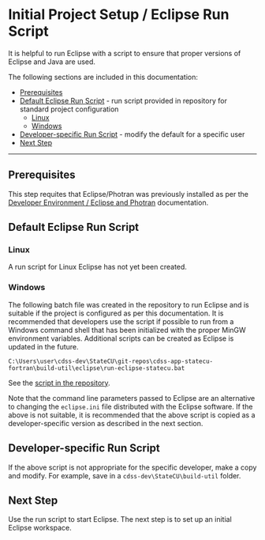 # Initial Project Setup / Eclipse Run Script

It is helpful to run Eclipse with a script to ensure that proper versions of Eclipse and Java are used.

The following sections are included in this documentation:

* [Prerequisites](#prerequisites)
* [Default Eclipse Run Script](#default-eclipse-run-script) - run script provided in repository for standard project configuration
	+ [Linux](#linux)
	+ [Windows](#windows)
* [Developer-specific Run Script](#developer-specific-run-script) - modify the default for a specific user
* [Next Step](#next-step)

----------------

## Prerequisites

This step requites that Eclipse/Photran was previously installed as per the [Developer Environment / Eclipse and Photran](../dev-env/eclipse/) documentation.

## Default Eclipse Run Script

### Linux

A run script for Linux Eclipse has not yet been created.

### Windows

The following batch file was created in the repository to run Eclipse and is suitable if the project
is configured as per this documentation.
It is recommended that developers use the script if possible to run from a Windows command shell that has
been initialized with the proper MinGW environment variables.
Additional scripts can be created as Eclipse is updated in the future.

```text
C:\Users\user\cdss-dev\StateCU\git-repos\cdss-app-statecu-fortran\build-util\eclipse\run-eclipse-statecu.bat
```

See the [script in the repository](https://github.com/OpenCDSS/cdss-app-statecu-fortran/blob/master/build-util/eclipse/run-eclipse-statecu-mingw.bat).

Note that the command line parameters passed to Eclipse are an alternative to changing the `eclipse.ini` file 
distributed with the Eclipse software.
If the above is not suitable, it is recommended that the above script is copied as a developer-specific version as described in the next section.

## Developer-specific Run Script

If the above script is not appropriate for the specific developer, make a copy and modify.
For example, save in a `cdss-dev\StateCU\build-util` folder.

## Next Step

Use the run script to start Eclipse.  The next step is to set up an initial Eclipse workspace.
